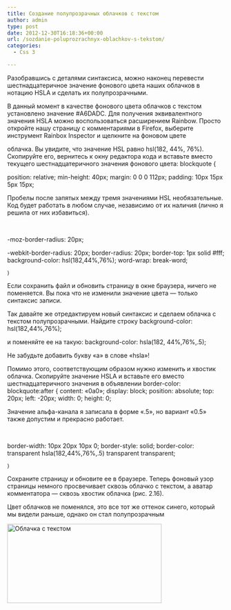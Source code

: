 ```yaml
---
title: Создание полупрозрачных облачков с текстом
author: admin
type: post
date: 2012-12-30T16:18:36+00:00
url: /sozdanie-poluprozrachnyx-oblachkov-s-tekstom/
categories:
  - Css 3

---
```

Разобравшись с деталями синтаксиса, можно наконец перевести шестнадцатеричное значение фонового цвета наших облачков в нотацию HSLA и сделать их полупрозрачными.

В данный момент в качестве фонового цвета облачков с текстом установлено значение #A6DADC. Для получения эквивалентного значения HSLA можно воспользоваться расширением Rainbow. Просто откройте нашу страницу с комментариями в Firefox, выберите инструмент Rainbox Inspector и щелкните на фоновом цвете

облачка. Вы увидите, что значение HSL равно hsl(182, 44%, 76%). Скопируйте его, вернитесь к окну редактора кода и вставьте вместо текущего шестнадцатеричного значения фонового цвета: blockquote {

position: relative; min-height: 40px; margin: 0 0 0 112px; padding: 10px 15px 5px 15px;

<div>
  <p>
    Пробелы после запятых между тремя значениями HSL необязательные. Код будет работать в любом случае, независимо от их наличия (лично я решила от них избавиться).
  </p>
</div>

&nbsp;

-moz-border-radius: 20px;

-webkit-border-radius: 20px; border-radius: 20px; border-top: 1px solid #fff; background-color: hsl(182,44%,76%); word-wrap: break-word;

<sup>}</sup>

Если сохранить файл и обновить страницу в окне браузера, ничего не поменяется. Вы пока что не изменили значение цвета — только синтаксис записи.

Так давайте же отредактируем новый синтаксис и сделаем облачка с текстом полупрозрачными. Найдите строку background-color: hsl(182,44%,76%);

и поменяйте ее на такую: background-color: hsla(182, 44%,76%,.5);

Не забудьте добавить букву «a» в слове «hsla»!

Помимо этого, соответствующим образом нужно изменить и хвостик облачка. Скопируйте значение HSLA и вставьте его вместо шестнадцатеричного значения в объявлении border-color: blockquote:after { content: &#171;0a0&#187;; display: block; position: absolute; top: 20px; left: -20px; width: 0; height: 0;

<div>
  <p>
    Значение альфа-канала я записала в форме «.5», но вариант «0.5» также допустим и прекрасно работает.
  </p>
</div>

&nbsp;

border-width: 10px 20px 10px 0; border-style: solid; border-color: transparent hsla(182,44%,76%,.5) transparent transparent;

<sup>}</sup>

Сохраните страницу и обновите ее в браузере. Теперь фоновый узор страницы немного просвечивает сквозь облачко с текстом, а аватар комментатора — сквозь хвостик облачка (рис. 2.16).

Цвет облачков не поменялся, это все тот же оттенок синего, который мы видели раньше, однако он стал полупрозрачным

<a href="http://formstyle.com.ua/?attachment_id=1431" rel="attachment wp-att-1431"><img class="aligncenter size-full wp-image-1431" alt="Облачка с текстом" src="http://formstyle.com.ua/wp-content/uploads/2012/12/Облачка-с-текстом.png" width="358" height="183" srcset="http://formstyle.com.ua/wp-content/uploads/2012/12/Облачка-с-текстом.png 358w, http://formstyle.com.ua/wp-content/uploads/2012/12/Облачка-с-текстом-300x153.png 300w" sizes="(max-width: 358px) 100vw, 358px" /></a>
